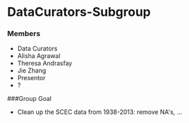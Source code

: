 DataCurators-Subgroup
=====================


### Members

* Data Curators
 * Alisha Agrawal
 * Theresa Andrasfay
 * Jie Zhang
* Presentor
 * ? 
 
###Group Goal

* Clean up the SCEC data from 1938-2013: remove NA's, ...
